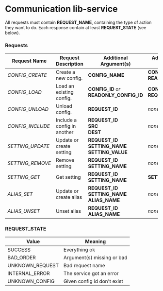 # Communication lib-service

All requests must contain **REQUEST_NAME**, containing the type of action they want to do.
Each response contain at least **REQUEST_STATE** (see below).

### Requests
| Request Name | Request Description | Additional Argument(s) | Additional Returned Value(s) |
| -------- | -------- | -------- | -------- |
|*CONFIG_CREATE*|Create a new config.|**CONFIG_NAME**|**CONFIG_ID**<br>**READONLY_CONFIG_ID**|
|*CONFIG_LOAD*| Load an existing config. |**CONFIG_ID** *or* **READONLY_CONFIG_ID**| **CONFIG_NAME**<br>**REQUEST_ID**|
|*CONFIG_UNLOAD*| Unload config. |**REQUEST_ID**|*none*|
|*CONFIG_INCLUDE*| Include a config in another |**REQUEST_ID**<br>**SRC**<br>**DEST**|*none*|
|*SETTING_UPDATE*| Update or create setting |**REQUEST_ID**<br>**SETTING_NAME**<br>**SETTING_VALUE**|*none*|
|*SETTING_REMOVE*| Remove setting |**REQUEST_ID**<br>**SETTING_NAME**|*none*|
|*SETTING_GET*| Get setting |**REQUEST_ID**<br>**SETTING_NAME**|**SETTING_VALUE**|
|*ALIAS_SET*| Update or create alias |**REQUEST_ID**<br>**SETTING_NAME**<br>**ALIAS_NAME**|*none*|
|*ALIAS_UNSET*| Unset alias |**REQUEST_ID**<br>**ALIAS_NAME**|*none*|

### REQUEST_STATE


| Value | Meaning |
| -------- | -------- |
| SUCCESS | Everything ok |
| BAD_ORDER | Argument(s) missing or bad |
| UNKNOWN_REQUEST | Bad request name |
| INTERNAL_ERROR | The service got an error |
| UNKNOWN_CONFIG | Given config id don't exist|

